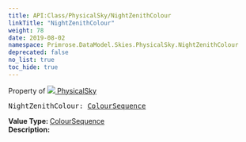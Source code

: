 ```yaml
---
title: API:Class/PhysicalSky/NightZenithColour
linkTitle: "NightZenithColour"
weight: 78
date: 2019-08-02
namespace: Primrose.DataModel.Skies.PhysicalSky.NightZenithColour
deprecated: false
no_list: true
toc_hide: true
---
```

Property of <a href="/docs/api-reference/Class/PhysicalSky"><img src="/icons/silk/sky.png"/>&nbsp;PhysicalSky</a>
<pre class="method-declaration">
NightZenithColour: <a class="type" href="/docs/api-reference/DataType/ColourSequence">ColourSequence</a></pre>
<b>Value Type: </b>
<a class="type" href="/docs/api-reference/DataType/ColourSequence">ColourSequence</a>
<br/>
<b>Description: </b>
